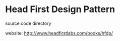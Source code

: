 Head First Design Pattern
====
source code directory

website: http://www.headfirstlabs.com/books/hfdp/
